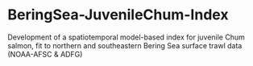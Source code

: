 # BeringSea-JuvenileChum-Index
Development of a spatiotemporal model-based index for juvenile Chum salmon, fit to northern and southeastern Bering Sea surface trawl data (NOAA-AFSC &amp; ADFG)
